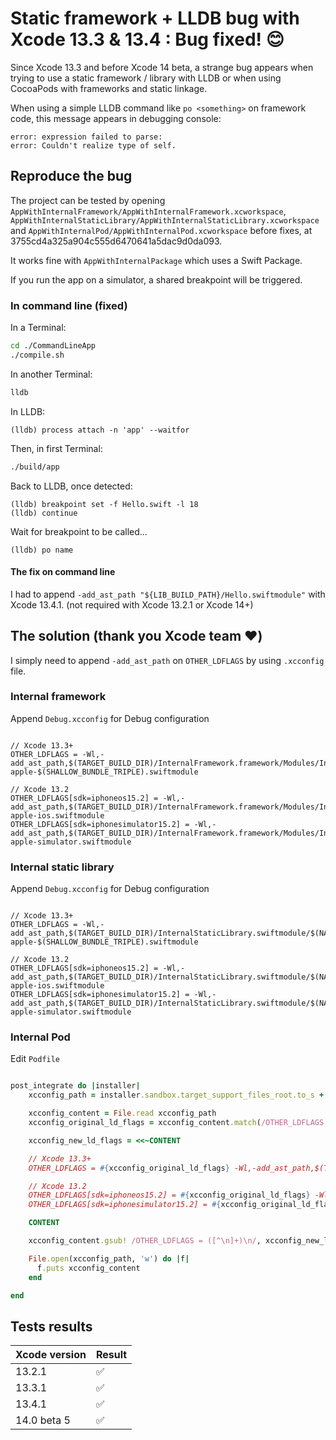 # Static framework + LLDB bug with Xcode 13.3 & 13.4 : Bug fixed! 😊

Since Xcode 13.3 and before Xcode 14 beta, a strange bug appears when trying to use a static framework / library with LLDB or when using CocoaPods with frameworks and static linkage.

When using a simple LLDB command like `po <something>` on framework code, this message appears in debugging console:

```
error: expression failed to parse:
error: Couldn't realize type of self.
```

## Reproduce the bug

The project can be tested by opening `AppWithInternalFramework/AppWithInternalFramework.xcworkspace`, `AppWithInternalStaticLibrary/AppWithInternalStaticLibrary.xcworkspace` and `AppWithInternalPod/AppWithInternalPod.xcworkspace` before fixes, at 3755cd4a325a904c555d6470641a5dac9d0da093.

It works fine with `AppWithInternalPackage` which uses a Swift Package.

If you run the app on a simulator, a shared breakpoint will be triggered.

### In command line (fixed)

In a Terminal:

```sh
cd ./CommandLineApp
./compile.sh

```

In another Terminal:

```sh
lldb
```

In LLDB:

```lldb
(lldb) process attach -n 'app' --waitfor
```


Then, in first Terminal:

```sh
./build/app
```

Back to LLDB, once detected:

```lldb
(lldb) breakpoint set -f Hello.swift -l 18
(lldb) continue
```

Wait for breakpoint to be called...

```lldb
(lldb) po name
```

#### The fix on command line

I had to append `-add_ast_path "${LIB_BUILD_PATH}/Hello.swiftmodule"` with Xcode 13.4.1. (not required with Xcode 13.2.1 or Xcode 14+)

## The solution (thank you Xcode team ❤️)

I simply need to append `-add_ast_path` on `OTHER_LDFLAGS` by using `.xcconfig` file.

### Internal framework

Append `Debug.xcconfig` for Debug configuration

```xcconfig

// Xcode 13.3+
OTHER_LDFLAGS = -Wl,-add_ast_path,$(TARGET_BUILD_DIR)/InternalFramework.framework/Modules/InternalFramework.swiftmodule/$(NATIVE_ARCH_ACTUAL)-apple-$(SHALLOW_BUNDLE_TRIPLE).swiftmodule

// Xcode 13.2
OTHER_LDFLAGS[sdk=iphoneos15.2] = -Wl,-add_ast_path,$(TARGET_BUILD_DIR)/InternalFramework.framework/Modules/InternalFramework.swiftmodule/$(NATIVE_ARCH_ACTUAL)-apple-ios.swiftmodule
OTHER_LDFLAGS[sdk=iphonesimulator15.2] = -Wl,-add_ast_path,$(TARGET_BUILD_DIR)/InternalFramework.framework/Modules/InternalFramework.swiftmodule/$(NATIVE_ARCH_ACTUAL)-apple-simulator.swiftmodule

```

### Internal static library

Append `Debug.xcconfig` for Debug configuration

```xcconfig

// Xcode 13.3+
OTHER_LDFLAGS = -Wl,-add_ast_path,$(TARGET_BUILD_DIR)/InternalStaticLibrary.swiftmodule/$(NATIVE_ARCH_ACTUAL)-apple-$(SHALLOW_BUNDLE_TRIPLE).swiftmodule

// Xcode 13.2
OTHER_LDFLAGS[sdk=iphoneos15.2] = -Wl,-add_ast_path,$(TARGET_BUILD_DIR)/InternalStaticLibrary.swiftmodule/$(NATIVE_ARCH_ACTUAL)-apple-ios.swiftmodule
OTHER_LDFLAGS[sdk=iphonesimulator15.2] = -Wl,-add_ast_path,$(TARGET_BUILD_DIR)/InternalStaticLibrary.swiftmodule/$(NATIVE_ARCH_ACTUAL)-apple-simulator.swiftmodule

```

### Internal Pod

Edit `Podfile`

```ruby

post_integrate do |installer|
    xcconfig_path = installer.sandbox.target_support_files_root.to_s + '/Pods-App/Pods-App.debug.xcconfig'

    xcconfig_content = File.read xcconfig_path
    xcconfig_original_ld_flags = xcconfig_content.match(/OTHER_LDFLAGS = ([^\n]+)\n/)[1]

    xcconfig_new_ld_flags = <<~CONTENT

    // Xcode 13.3+
    OTHER_LDFLAGS = #{xcconfig_original_ld_flags} -Wl,-add_ast_path,$(TARGET_BUILD_DIR)/InternalPod/InternalPod.framework/Modules/InternalPod.swiftmodule/$(NATIVE_ARCH_ACTUAL)-apple-$(SHALLOW_BUNDLE_TRIPLE).swiftmodule

    // Xcode 13.2
    OTHER_LDFLAGS[sdk=iphoneos15.2] = #{xcconfig_original_ld_flags} -Wl,-add_ast_path,$(TARGET_BUILD_DIR)/InternalPod/InternalPod.framework/Modules/InternalPod.swiftmodule/$(NATIVE_ARCH_ACTUAL)-apple-ios.swiftmodule
    OTHER_LDFLAGS[sdk=iphonesimulator15.2] = #{xcconfig_original_ld_flags} -Wl,-add_ast_path,$(TARGET_BUILD_DIR)/InternalPod/InternalPod.framework/Modules/InternalPod.swiftmodule/$(NATIVE_ARCH_ACTUAL)-apple-simulator.swiftmodule

    CONTENT

    xcconfig_content.gsub! /OTHER_LDFLAGS = ([^\n]+)\n/, xcconfig_new_ld_flags

    File.open(xcconfig_path, 'w') do |f|
      f.puts xcconfig_content
    end

end

```

## Tests results

| Xcode version | Result |
| ------------- | ------ |
| 13.2.1        | ✅     |
| 13.3.1        | ✅     |
| 13.4.1        | ✅     |
| 14.0 beta 5   | ✅     |

